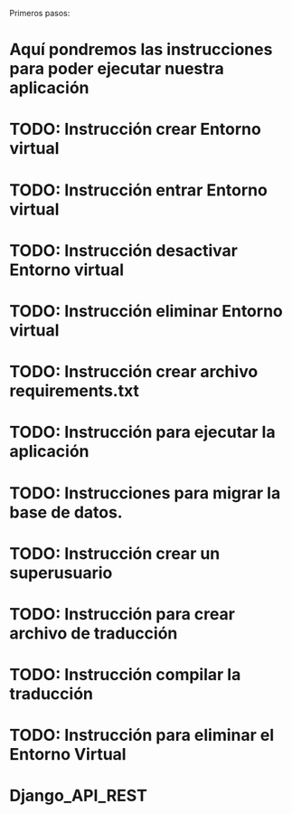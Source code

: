 Primeros pasos:
# Aquí pondremos las instrucciones para poder ejecutar nuestra aplicación
# TODO: Instrucción crear Entorno virtual
# TODO: Instrucción entrar Entorno virtual
# TODO: Instrucción desactivar Entorno virtual
# TODO: Instrucción eliminar Entorno virtual
# TODO: Instrucción crear archivo requirements.txt
# TODO: Instrucción para ejecutar la aplicación
# TODO: Instrucciones para migrar la base de datos.
# TODO: Instrucción crear un superusuario
# TODO: Instrucción para crear archivo de traducción
# TODO: Instrucción compilar la traducción
# TODO: Instrucción para eliminar el Entorno Virtual
# Django_API_REST
